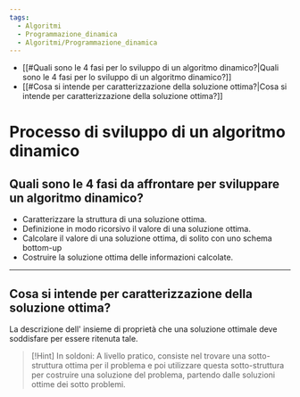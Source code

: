 ```yaml
---
tags:
  - Algoritmi
  - Programmazione_dinamica
  - Algoritmi/Programmazione_dinamica
---
```

- [[#Quali sono le 4 fasi per lo sviluppo di un algoritmo dinamico?|Quali sono le 4 fasi per lo sviluppo di un algoritmo dinamico?]]
- [[#Cosa si intende per caratterizzazione della soluzione ottima?|Cosa si intende per caratterizzazione della soluzione ottima?]]

# Processo di sviluppo di un algoritmo dinamico

## Quali sono le 4 fasi da affrontare per sviluppare un algoritmo dinamico?

- Caratterizzare la struttura di una soluzione ottima.
- Definizione in modo ricorsivo il valore di una soluzione ottima.
- Calcolare il valore di una soluzione ottima, di solito con uno schema bottom-up
- Costruire la soluzione ottima delle informazioni calcolate.

---

## Cosa si intende per caratterizzazione della soluzione ottima?

La descrizione dell' insieme di proprietà che una soluzione ottimale deve soddisfare per essere ritenuta tale.

> [!Hint] In soldoni:
> A livello pratico, consiste nel trovare una sotto-struttura ottima per il problema e poi utilizzare questa sotto-struttura per costruire una soluzione del problema, partendo dalle soluzioni ottime dei sotto problemi.
